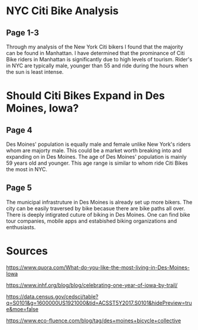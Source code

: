 # NYC Citi Bike Analysis
## Page 1-3
Through my analysis of the New York Citi bikers I found that the majority can be found in Manhattan. I have determined that the prominance of Citi Bike riders in Manhattan is significantly due to high levels of tourism. Rider's in NYC are typically male, younger than 55 and ride during the hours when the sun is least intense.

# Should Citi Bikes Expand in Des Moines, Iowa?
## Page 4
Des Moines' population is equally male and female unlike New York's riders whom are majorty male. This could be a market worth breaking into and expanding on in Des Moines. The age of Des Moines' population is mainly 59 years old and younger. This age range is similar to whom ride Citi Bikes the most in NYC. 

## Page 5
The municipal infrastruture in Des Moines is already set up more bikers. The city can be easily traversed by bike becasue there are bike paths all over. There is deeply intigrated cuture of biking in Des Moines. One can find bike tour companies, mobile apps and estabished biking organizations and enthusiasts. 

# Sources
https://www.quora.com/What-do-you-like-the-most-living-in-Des-Moines-Iowa

https://www.inhf.org/blog/blog/celebrating-one-year-of-iowa-by-trail/

https://data.census.gov/cedsci/table?q=S0101&g=1600000US1921000&tid=ACSST5Y2017.S0101&hidePreview=true&moe=false

https://www.eco-fluence.com/blog/tag/des+moines+bicycle+collective
